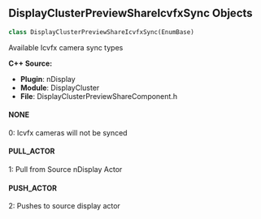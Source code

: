 ## DisplayClusterPreviewShareIcvfxSync Objects

```python
class DisplayClusterPreviewShareIcvfxSync(EnumBase)
```

Available Icvfx camera sync types

**C++ Source:**

- **Plugin**: nDisplay
- **Module**: DisplayCluster
- **File**: DisplayClusterPreviewShareComponent.h

<a id="unreal.DisplayClusterPreviewShareIcvfxSync.NONE"></a>

#### NONE

0: Icvfx cameras will not be synced

<a id="unreal.DisplayClusterPreviewShareIcvfxSync.PULL_ACTOR"></a>

#### PULL_ACTOR

1: Pull from Source nDisplay Actor

<a id="unreal.DisplayClusterPreviewShareIcvfxSync.PUSH_ACTOR"></a>

#### PUSH_ACTOR

2: Pushes to source display actor

<a id="unreal.DisplayClusterConfigurationRenderMode"></a>